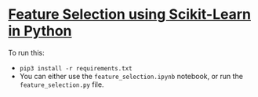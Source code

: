 # [Feature Selection using Scikit-Learn in Python](https://www.thepythoncode.com/article/feature-selection-and-feature-engineering-using-python)
To run this:
- `pip3 install -r requirements.txt`
- You can either use the `feature_selection.ipynb` notebook, or run the `feature_selection.py` file.